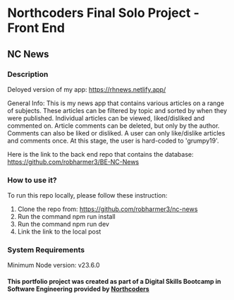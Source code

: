 # Northcoders Final Solo Project - Front End
## NC News

### Description
Deloyed version of my app: https://rhnews.netlify.app/

General Info:
This is my news app that contains various articles on a range of subjects.
These articles can be filtered by topic and sorted by when they were published.
Individual articles can be viewed, liked/disliked and commented on.
Article comments can be deleted, but only by the author.
Comments can also be liked or disliked.
A user can only like/dislike articles and comments once.
At this stage, the user is hard-coded to 'grumpy19'.

Here is the link to the back end repo that contains the database: https://github.com/robharmer3/BE-NC-News

### How to use it?
To run this repo locally, please follow these instruction:

1. Clone the repo from: https://github.com/robharmer3/nc-news
2. Run the command npm run install
3. Run the command npm run dev
4. Link the link to the local post

### System Requirements
Minimum Node version: v23.6.0

#### This portfolio project was created as part of a Digital Skills Bootcamp in Software Engineering provided by [Northcoders](https://northcoders.com/)
